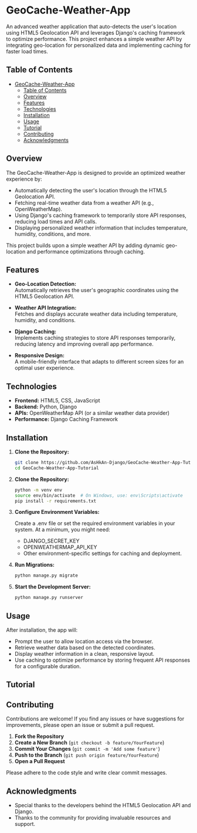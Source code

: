 # GeoCache-Weather-App

An advanced weather application that auto-detects the user's location using HTML5 Geolocation API and leverages Django's caching framework to optimize performance. This project enhances a simple weather API by integrating geo-location for personalized data and implementing caching for faster load times.

## Table of Contents

- [GeoCache-Weather-App](#geocache-weather-app)
  - [Table of Contents](#table-of-contents)
  - [Overview](#overview)
  - [Features](#features)
  - [Technologies](#technologies)
  - [Installation](#installation)
  - [Usage](#usage)
  - [Tutorial](#tutorial)
  - [Contributing](#contributing)
  - [Acknowledgments](#acknowledgments)

## Overview

The GeoCache-Weather-App is designed to provide an optimized weather experience by:
- Automatically detecting the user's location through the HTML5 Geolocation API.
- Fetching real-time weather data from a weather API (e.g., OpenWeatherMap).
- Using Django's caching framework to temporarily store API responses, reducing load times and API calls.
- Displaying personalized weather information that includes temperature, humidity, conditions, and more.

This project builds upon a simple weather API by adding dynamic geo-location and performance optimizations through caching.

## Features

- **Geo-Location Detection:**  
  Automatically retrieves the user's geographic coordinates using the HTML5 Geolocation API.
  
- **Weather API Integration:**  
  Fetches and displays accurate weather data including temperature, humidity, and conditions.
  
- **Django Caching:**  
  Implements caching strategies to store API responses temporarily, reducing latency and improving overall app performance.
  
- **Responsive Design:**  
  A mobile-friendly interface that adapts to different screen sizes for an optimal user experience.

## Technologies

- **Frontend:** HTML5, CSS, JavaScript  
- **Backend:** Python, Django  
- **APIs:** OpenWeatherMap API (or a similar weather data provider)  
- **Performance:** Django Caching Framework

## Installation

1. **Clone the Repository:**

   ```bash
   git clone https://github.com/AsHkAn-Django/GeoCache-Weather-App-Tutorial.git
   cd GeoCache-Weather-App-Tutorial
2. **Clone the Repository:**

    ```bash
    python -m venv env
    source env/bin/activate  # On Windows, use: env\Scripts\activate
    pip install -r requirements.txt
    ```
3. **Configure Environment Variables:**
   
   Create a .env file or set the required environment variables in your system. At a minimum, you might need:
   - DJANGO_SECRET_KEY
   - OPENWEATHERMAP_API_KEY
   - Other environment-specific settings for caching and deployment.

4. **Run Migrations:**
   ```bash
   python manage.py migrate
   ```
5. **Start the Development Server:**
   ```bash
   python manage.py runserver
   ```

## Usage

After installation, the app will:

- Prompt the user to allow location access via the browser.
- Retrieve weather data based on the detected coordinates.
- Display weather information in a clean, responsive layout.
- Use caching to optimize performance by storing frequent API responses for a configurable duration.

## Tutorial

<!-- Add your detailed step-by-step tutorial here. Describe what you have done in the project and how to set it up. Include code snippets, screenshots, and explanations as necessary. -->

## Contributing

Contributions are welcome! If you find any issues or have suggestions for improvements, please open an issue or submit a pull request.

1. **Fork the Repository**
2. **Create a New Branch** (`git checkout -b feature/YourFeature`)
3. **Commit Your Changes** (`git commit -m 'Add some feature'`)
4. **Push to the Branch** (`git push origin feature/YourFeature`)
5. **Open a Pull Request**

Please adhere to the code style and write clear commit messages.


## Acknowledgments

- Special thanks to the developers behind the HTML5 Geolocation API and Django.
- Thanks to the community for providing invaluable resources and support.
